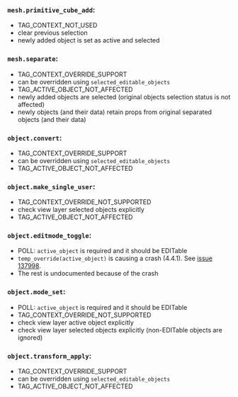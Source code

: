 ### `mesh.primitive_cube_add`:
* TAG_CONTEXT_NOT_USED
* clear previous selection
* newly added object is set as active and selected

### `mesh.separate`:

* TAG_CONTEXT_OVERRIDE_SUPPORT
* can be overridden using `selected_editable_objects`
* TAG_ACTIVE_OBJECT_NOT_AFFECTED
* newly added objects are selected (original objects selection status is not affected)
* newly objects (and their data) retain props from original separated objects (and their data)

### `object.convert`:

* TAG_CONTEXT_OVERRIDE_SUPPORT
* can be overridden using `selected_editable_objects`
* TAG_ACTIVE_OBJECT_NOT_AFFECTED

### `object.make_single_user`:

* TAG_CONTEXT_OVERRIDE_NOT_SUPPORTED
* check view layer selected objects explicitly
* TAG_ACTIVE_OBJECT_NOT_AFFECTED

### `object.editmode_toggle`:

* POLL: `active_object` is required and it should be EDITable
* `temp_override(active_object)` is causing a crash (4.4.1). See [issue 137998](https://projects.blender.org/blender/blender/issues/137998).
* The rest is undocumented because of the crash

### `object.mode_set`:

* POLL: `active_object` is required and it should be EDITable
* TAG_CONTEXT_OVERRIDE_NOT_SUPPORTED
* check view layer active object explicitly
* check view layer selected objects explicitly (non-EDITable objects are ignored)

### `object.transform_apply`:

* TAG_CONTEXT_OVERRIDE_SUPPORT
* can be overridden using `selected_editable_objects`
* TAG_ACTIVE_OBJECT_NOT_AFFECTED
